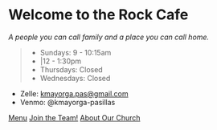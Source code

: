<!-- _coverpage.md -->

# Welcome to the Rock Cafe

*A people you can call family and a place you can call home.*

> - Sundays: 9 - 10:15am
> - |12 - 1:30pm
> - Thursdays: Closed
> - Wednesdays: Closed

- Zelle: kmayorga.pas@gmail.com
- Venmo: @kmayorga-pasillas

[Menu](README.md)
[Join the Team!](https://forms.gle/GaLgizvFEL2XTnQD6)
[About Our Church](https://www.voeaglerock.org/)